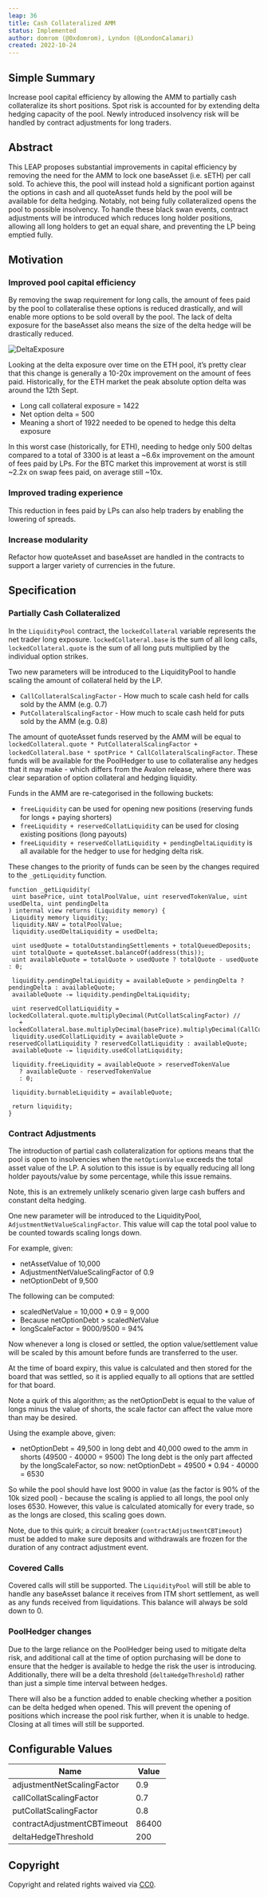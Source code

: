 ```yaml
---
leap: 36
title: Cash Collateralized AMM
status: Implemented
author: domrom (@0xdomrom), Lyndon (@LondonCalamari)
created: 2022-10-24
---
```


<!--You can leave these HTML comments in your merged LEAP and delete the visible duplicate text guides, they will not appear and may be helpful to refer to if you edit it again. This is the suggested template for new LEAPs. Note that a LEAP number will be assigned by an editor. When opening a p ull request to submit your LEAP, please use an abbreviated title in the filename, `leap-draft_title_abbrev.md`. The title should be 44 characters or less.-->

## Simple Summary

<!--"If you can't explain it simply, you don't understand it well enough." Simply describe the outcome the proposed changes intends to achieve. This should be non-technical and accessible to a casual community member.-->

Increase pool capital efficiency by allowing the AMM to partially cash collateralize its short positions. Spot risk is 
accounted for by extending delta hedging capacity of the pool. Newly introduced insolvency risk will be handled by contract adjustments for long traders.

## Abstract

<!--A short (~200 word) description of the proposed change, the abstract should clearly describe the proposed change. This is what *will* be done if the LEAP is implemented, not *why* it should be done or *how* it will be done. If the LEAP proposes deploying a new contract, write, "we propose to deploy a new contract that will do x".-->

This LEAP proposes substantial improvements in capital efficiency by removing the need for the AMM to lock one baseAsset (i.e. sETH) per 
call sold. To achieve this, the pool will instead hold a significant portion against the options in cash and all quoteAsset funds
held by the pool will be available for delta hedging. Notably, not being fully collateralized opens the pool to 
possible insolvency. To handle these black swan events, contract adjustments will be introduced which reduces long 
holder positions, allowing all long holders to get an equal share, and preventing the LP being emptied fully.

## Motivation

<!--This is the problem statement. This is the *why* of the LEAP. It should clearly explain *why* the current state of the protocol is inadequate.  It is critical that you explain *why* the change is needed, if the LEAP proposes changing how something is calculated, you must address *why* the current calculation is innaccurate or wrong. This is not the place to describe how the LEAP will address the issue!-->
### Improved pool capital efficiency

By removing the swap requirement for long calls, the amount of fees paid by the pool to collateralise these options is 
reduced drastically, and will enable more options to be sold overall by the pool. The lack of delta exposure for the 
baseAsset also means the size of the delta hedge will be drastically reduced.

![DeltaExposure](assets/leap-36/delta_exposure.png)

Looking at the delta exposure over time on the ETH pool, it’s pretty clear that this change is generally a 10-20x improvement on the amount of fees paid. Historically, for the ETH market the peak absolute option delta was around the 12th Sept.

* Long call collateral exposure = 1422
* Net option delta = 500
* Meaning a short of 1922 needed to be opened to hedge this delta exposure

In this worst case (historically, for ETH), needing to hedge only 500 deltas compared to a total of 3300 is at least a ~6.6x improvement on the amount of fees paid by LPs. For the BTC market this improvement at worst is still ~2.2x on swap fees paid, on average still ~10x.

### Improved trading experience
This reduction in fees paid by LPs can also help traders by enabling the lowering of spreads.

### Increase modularity
Refactor how quoteAsset and baseAsset are handled in the contracts to support a larger variety of currencies in the future.


## Specification

<!--The specification should describe the syntax and semantics of any new feature, there are five sections
1. Overview
2. Rationale
3. Technical Specification
4. Test Cases
5. Configurable Values
-->

### Partially Cash Collateralized

<!--This is a high level overview of *how* the LEAP will solve the problem. The overview should clearly describe how the new feature will be implemented.-->

In the `LiquidityPool` contract, the `lockedCollateral` variable represents the net trader long exposure. `lockedCollateral.base` is the sum of all long calls, `lockedCollateral.quote` is the sum of all long puts multiplied by the individual option strikes.

Two new parameters will be introduced to the LiquidityPool to handle scaling the amount of collateral held by the LP. 
* `CallCollateralScalingFactor` - How much to scale cash held for calls sold by the AMM (e.g. 0.7)
* `PutCollateralScalingFactor` - How much to scale cash held for puts sold by the AMM (e.g. 0.8)

The amount of quoteAsset funds reserved by the AMM will be equal to `lockedCollateral.quote * PutCollateralScalingFactor + 
lockedCollateral.base * spotPrice * CallCollateralScalingFactor`. These funds will be available for the PoolHedger to use to
collateralise any hedges that it may make - which differs from the Avalon release, where there was clear separation of
option collateral and hedging liquidity.

Funds in the AMM are re-categorised in the following buckets: 
* `freeLiquidity` can be used for opening new positions (reserving funds for longs + paying shorters)
* `freeLiquidity + reservedCollatLiquidity` can be used for closing existing positions (long payouts)
* `freeLiquidity + reservedCollatLiquidity + pendingDeltaLiquidity` is all available for the hedger to use for hedging delta risk.

These changes to the priority of funds can be seen by the changes required to the `_getLiquidity` function.

```solidity
function _getLiquidity(
 uint basePrice, uint totalPoolValue, uint reservedTokenValue, uint usedDelta, uint pendingDelta
) internal view returns (Liquidity memory) {
 Liquidity memory liquidity;
 liquidity.NAV = totalPoolValue;
 liquidity.usedDeltaLiquidity = usedDelta;

 uint usedQuote = totalOutstandingSettlements + totalQueuedDeposits;
 uint totalQuote = quoteAsset.balanceOf(address(this));
 uint availableQuote = totalQuote > usedQuote ? totalQuote - usedQuote : 0;

 liquidity.pendingDeltaLiquidity = availableQuote > pendingDelta ? pendingDelta : availableQuote;
 availableQuote -= liquidity.pendingDeltaLiquidity;

 uint reservedCollatLiquidity = lockedCollateral.quote.multiplyDecimal(PutCollatScalingFactor) //
   + lockedCollateral.base.multiplyDecimal(basePrice).multiplyDecimal(CallCollatScalingFactor);
 liquidity.usedCollatLiquidity = availableQuote > reservedCollatLiquidity ? reservedCollatLiquidity : availableQuote;
 availableQuote -= liquidity.usedCollatLiquidity;

 liquidity.freeLiquidity = availableQuote > reservedTokenValue
   ? availableQuote - reservedTokenValue
   : 0;

 liquidity.burnableLiquidity = availableQuote;

 return liquidity;
}
```

### Contract Adjustments
The introduction of partial cash collateralization for options means that the pool is open to insolvencies when the 
`netOptionValue` exceeds the total asset value of the LP. A solution to this issue is by equally reducing all long
holder payouts/value by some percentage, while this issue remains.

Note, this is an extremely unlikely scenario given large cash buffers and constant delta hedging.

One new parameter will be introduced to the LiquidityPool, `AdjustmentNetValueScalingFactor`. This value will cap the total pool value to be counted towards scaling longs down.

For example, given:
* netAssetValue of 10,000
* AdjustmentNetValueScalingFactor of 0.9
* netOptionDebt of 9,500

The following can be computed:
* scaledNetValue = 10,000 * 0.9 = 9,000
* Because netOptionDebt > scaledNetValue
* longScaleFactor = 9000/9500 = 94%

Now whenever a long is closed or settled, the option value/settlement value will be scaled by this amount before funds are transferred to the user.

At the time of board expiry, this value is calculated and then stored for the board that was settled, so it is applied equally to all options that are settled for that board.

Note a quirk of this algorithm; as the netOptionDebt is equal to the value of longs minus the value of shorts, the scale factor can affect the value more than may be desired.

Using the example above, given:
* netOptionDebt = 49,500 in long debt and 40,000 owed to the amm in shorts (49500 - 40000 = 9500)
The long debt is the only part affected by the longScaleFactor, so now: netOptionDebt = 49500 * 0.94 - 40000 = 6530

So while the pool should have lost 9000 in value (as the factor is 90% of the 10k sized pool) - because the scaling is applied to all longs, the pool only loses 6530. However, this value is calculated atomically for every trade, so as the longs are closed, this scaling goes down.

Note, due to this quirk; a circuit breaker (`contractAdjustmentCBTimeout`) must be added to make sure deposits and withdrawals are frozen for the duration of any contract adjustment event.

### Covered Calls
Covered calls will still be supported. The `LiquidityPool` will still be able to handle any baseAsset balance it receives from ITM short settlement, as well as any funds received from liquidations. This balance will always be sold down to 0.

### PoolHedger changes
Due to the large reliance on the PoolHedger being used to mitigate delta risk, and additional call at the time of option purchasing will be done to ensure that the hedger is available to hedge the risk the user is introducing. Additionally, there will be a delta threshold (`deltaHedgeThreshold`) rather than just a simple time interval between hedges.

There will also be a function added to enable checking whether a position can be delta hedged when opened. This will prevent the opening of positions which increase the pool risk further, when it is unable to hedge. Closing at all times will still be supported. 


## Configurable Values
| Name                        | Value |
|-----------------------------|-------|
| adjustmentNetScalingFactor  | 0.9   |
| callCollatScalingFactor     | 0.7   |
| putCollatScalingFactor      | 0.8   |
| contractAdjustmentCBTimeout | 86400 |
| deltaHedgeThreshold         | 200   |


## Copyright

Copyright and related rights waived via [CC0](https://creativecommons.org/publicdomain/zero/1.0/).
